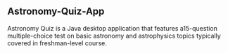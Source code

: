 ## Astronomy-Quiz-App
Astronomy Quiz is a Java desktop application that features a15-question multiple-choice test on basic astronomy and astrophysics topics typically covered in freshman-level course.
